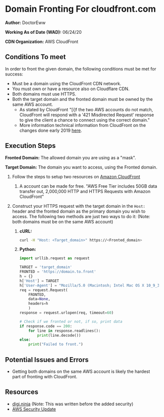 # Domain Fronting For cloudfront.com

**Author:** DoctorEww

**Working As of Date (WAD):** 06/24/20

**CDN Organization:** AWS CloudFront

## Conditions To meet

In order to front the given domain, the following conditions must be met for
success:

- Must be a domain using the CloudFront CDN network.
- You must own or have a resource also on Cloudflare CDN.
- Both domains must use HTTPS.
- Both the target domain and the fronted domain must be owned by the same AWS
  account.
  - As stated by CloudFront "[i]f the two AWS accounts do not match, CloudFront
    will respond with a '421 Misdirected Request' response to give the client a
    chance to connect using the correct domain."
  - More information technical information from CloudFront on the changes done
    early 2019
    [here](https://aws.amazon.com/blogs/networking-and-content-delivery/continually-enhancing-domain-security-on-amazon-cloudfront/).

## Execution Steps

**Fronted Domain:** The allowed domain you are using as a "mask".

**Target Domain:** The domain you want to access, using the Fronted domain.

1. Follow the steps to setup two resources on
   [Amazon CloudFront](https://aws.amazon.com/cloudfront/)

   1. A account can be made for free. "AWS Free Tier includes 50GB data transfer
      out, 2,000,000 HTTP and HTTPS Requests with Amazon CloudFront"

2. Construct your HTTPS request with the target domain in the `Host:` header and
   the fronted domain as the primary domain you wish to access. The following
   two methods are just two ways to do it: (Note: both domains must be on the
   same AWS account)

   1. **cURL:**

      ```bash
      curl -H "Host: <Target_domain>" https://<Fronted_domain>
      ```

   2. **Python:**

      ```python
      import urllib.request as request

      TARGET = 'target_domain'
      FRONTED = 'https://domain.to.front'
      h = {}
      h['Host'] = TARGET
      h['User-Agent'] = "Mozilla/5.0 (Macintosh; Intel Mac OS X 10_9_3) AppleWebKit/537.36 (KHTML, like Gecko) Chrome/35.0.1916.47 Safari/537.36"
      req = request.Request(
          FRONTED,
          data=None,
          headers=h
          )
      response = request.urlopen(req, timeout=60)

      # Check if we fronted or not, if so, print data
      if response.code == 200:
          for line in response.readlines():
              print(line.decode())
      else:
          print("Failed to front.")
      ```

## Potential Issues and Errors

- Getting both domains on the same AWS account is likely the hardest part of
  fronting with CloudFront.

## Resources

- [digi.ninja](https://digi.ninja/blog/cloudfront_example.php) (Note: This was
  written before the added security)
- [AWS Security Update](https://aws.amazon.com/blogs/networking-and-content-delivery/continually-enhancing-domain-security-on-amazon-cloudfront/)
